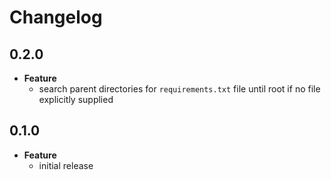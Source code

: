 # Changelog

## 0.2.0

* **Feature**
  * search parent directories for `requirements.txt` file until root if no file explicitly supplied

## 0.1.0

* **Feature**
  * initial release
